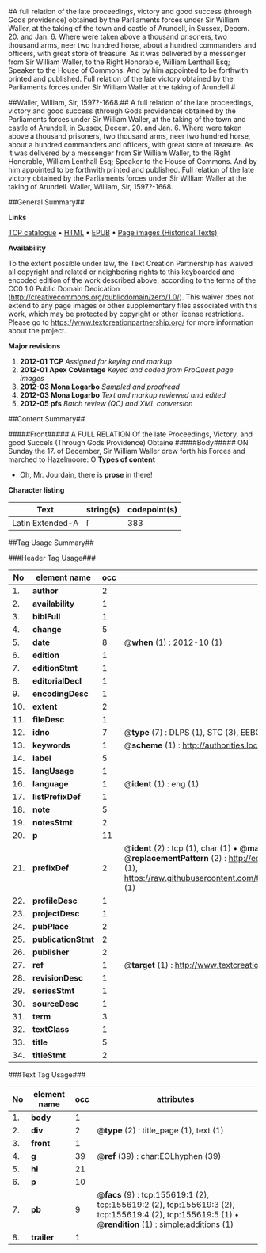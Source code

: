 #A full relation of the late proceedings, victory and good success (through Gods providence) obtained by the Parliaments forces under Sir William Waller, at the taking of the town and castle of Arundell, in Sussex, Decem. 20. and Jan. 6. Where were taken above a thousand prisoners, two thousand arms, neer two hundred horse, about a hundred commanders and officers, with great store of treasure.  As it was delivered by a messenger from Sir William Waller, to the Right Honorable, William Lenthall Esq; Speaker to the House of Commons. And by him appointed to be forthwith printed and published. Full relation of the late victory obtained by the Parliaments forces under Sir William Waller at the taking of Arundell.#

##Waller, William, Sir, 1597?-1668.##
A full relation of the late proceedings, victory and good success (through Gods providence) obtained by the Parliaments forces under Sir William Waller, at the taking of the town and castle of Arundell, in Sussex, Decem. 20. and Jan. 6. Where were taken above a thousand prisoners, two thousand arms, neer two hundred horse, about a hundred commanders and officers, with great store of treasure.  As it was delivered by a messenger from Sir William Waller, to the Right Honorable, William Lenthall Esq; Speaker to the House of Commons. And by him appointed to be forthwith printed and published.
Full relation of the late victory obtained by the Parliaments forces under Sir William Waller at the taking of Arundell.
Waller, William, Sir, 1597?-1668.

##General Summary##

**Links**

[TCP catalogue](http://www.ota.ox.ac.uk/tcp/)  • 
[HTML](http://tei.it.ox.ac.uk/tcp/Texts-HTML/free/A84/A84992.html)  • 
[EPUB](http://tei.it.ox.ac.uk/tcp/Texts-EPUB/free/A84/A84992.epub) • 
[Page images (Historical Texts)](https://historicaltexts.jisc.ac.uk/eebo-99860635e)

**Availability**

To the extent possible under law, the Text Creation Partnership has waived all copyright and related or neighboring rights to this keyboarded and encoded edition of the work described above, according to the terms of the CC0 1.0 Public Domain Dedication (http://creativecommons.org/publicdomain/zero/1.0/). This waiver does not extend to any page images or other supplementary files associated with this work, which may be protected by copyright or other license restrictions. Please go to https://www.textcreationpartnership.org/ for more information about the project.

**Major revisions**

1. __2012-01__ __TCP__ *Assigned for keying and markup*
1. __2012-01__ __Apex CoVantage__ *Keyed and coded from ProQuest page images*
1. __2012-03__ __Mona Logarbo__ *Sampled and proofread*
1. __2012-03__ __Mona Logarbo__ *Text and markup reviewed and edited*
1. __2012-05__ __pfs__ *Batch review (QC) and XML conversion*

##Content Summary##

#####Front#####
A FULL RELATION Of the late Proceedings, Victory, and good Succeſs (Through Gods Providence) Obtaine
#####Body#####
ON Sunday the 17. of December, Sir William Waller drew forth his Forces and marched to Hazelmoore: O
**Types of content**

  * Oh, Mr. Jourdain, there is **prose** in there!

**Character listing**


|Text|string(s)|codepoint(s)|
|---|---|---|
|Latin Extended-A|ſ|383|

##Tag Usage Summary##

###Header Tag Usage###

|No|element name|occ|attributes|
|---|---|---|---|
|1.|__author__|2||
|2.|__availability__|1||
|3.|__biblFull__|1||
|4.|__change__|5||
|5.|__date__|8| @__when__ (1) : 2012-10 (1)|
|6.|__edition__|1||
|7.|__editionStmt__|1||
|8.|__editorialDecl__|1||
|9.|__encodingDesc__|1||
|10.|__extent__|2||
|11.|__fileDesc__|1||
|12.|__idno__|7| @__type__ (7) : DLPS (1), STC (3), EEBO-CITATION (1), PROQUEST (1), VID (1)|
|13.|__keywords__|1| @__scheme__ (1) : http://authorities.loc.gov/ (1)|
|14.|__label__|5||
|15.|__langUsage__|1||
|16.|__language__|1| @__ident__ (1) : eng (1)|
|17.|__listPrefixDef__|1||
|18.|__note__|5||
|19.|__notesStmt__|2||
|20.|__p__|11||
|21.|__prefixDef__|2| @__ident__ (2) : tcp (1), char (1)  •  @__matchPattern__ (2) : ([0-9\-]+):([0-9IVX]+) (1), (.+) (1)  •  @__replacementPattern__ (2) : http://eebo.chadwyck.com/downloadtiff?vid=$1&page=$2 (1), https://raw.githubusercontent.com/textcreationpartnership/Texts/master/tcpchars.xml#$1 (1)|
|22.|__profileDesc__|1||
|23.|__projectDesc__|1||
|24.|__pubPlace__|2||
|25.|__publicationStmt__|2||
|26.|__publisher__|2||
|27.|__ref__|1| @__target__ (1) : http://www.textcreationpartnership.org/docs/. (1)|
|28.|__revisionDesc__|1||
|29.|__seriesStmt__|1||
|30.|__sourceDesc__|1||
|31.|__term__|3||
|32.|__textClass__|1||
|33.|__title__|5||
|34.|__titleStmt__|2||


###Text Tag Usage###

|No|element name|occ|attributes|
|---|---|---|---|
|1.|__body__|1||
|2.|__div__|2| @__type__ (2) : title_page (1), text (1)|
|3.|__front__|1||
|4.|__g__|39| @__ref__ (39) : char:EOLhyphen (39)|
|5.|__hi__|21||
|6.|__p__|10||
|7.|__pb__|9| @__facs__ (9) : tcp:155619:1 (2), tcp:155619:2 (2), tcp:155619:3 (2), tcp:155619:4 (2), tcp:155619:5 (1)  •  @__rendition__ (1) : simple:additions (1)|
|8.|__trailer__|1||
